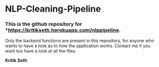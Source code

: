 # NLP-Cleaning-Pipeline

### This is the github repository for *https://kritikseth.herokuapp.com/nlppipeline.

Only the backend functions are present in this repository, for anyone who wants to have a look as to how the application works. Contact me if you want too have a look at all the files.

**Kritik Seth**
